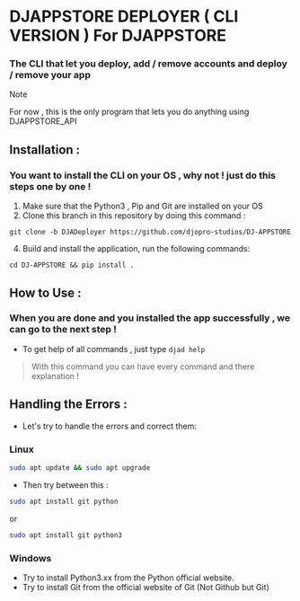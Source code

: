 # DJAPPSTORE DEPLOYER ( CLI VERSION ) For DJAPPSTORE
### The CLI that let you deploy, add / remove accounts and deploy / remove your app

> [!NOTE]
> For now , this is the only program that lets you do anything using DJAPPSTORE_API

## Installation :
### You want to install the CLI on your OS , why not ! just do this steps one by one !

1. Make sure that the Python3 , Pip and Git are installed on your OS
3. Clone this branch in this repository by doing this command : 
```
git clone -b DJADeployer https://github.com/djopro-studios/DJ-APPSTORE
```
4. Build and install the application, run the following commands: 
```
cd DJ-APPSTORE && pip install .
```
## How to Use :
### When you are done and you installed the app successfully , we can go to the next step !

- To get help of all commands , just type `djad help`
> With this command you can have every command and there explanation !

## Handling the Errors :
- Let's try to handle the errors and correct them:

### Linux
```bash
sudo apt update && sudo apt upgrade
```
- Then try between this :
```bash
sudo apt install git python
```
or
```bash
sudo apt install git python3
```

### Windows
- Try to install Python3.xx from the Python official website.
- Try to install Git from the official website of Git (Not Github but Git)
   
